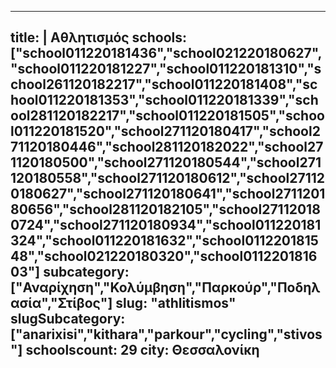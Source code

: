 
---
title: |
   Αθλητισμός
schools: ["school011220181436","school021220180627","school011220181227","school011220181310","school261120182217","school011220181408","school011220181353","school011220181339","school281120182217","school011220181505","school011220181520","school271120180417","school271120180446","school281120182022","school271120180500","school271120180544","school271120180558","school271120180612","school271120180627","school271120180641","school271120180656","school281120182105","school271120180724","school271120180934","school011220181324","school011220181632","school011220181548","school021220180320","school011220181603"]
subcategory: ["Αναρίχηση","Κολύμβηση","Παρκούρ","Ποδηλασία","Στίβος"]
slug: "athlitismos"
slugSubcategory: ["anarixisi","kithara","parkour","cycling","stivos"]
schoolscount: 29
city: Θεσσαλονίκη
---


